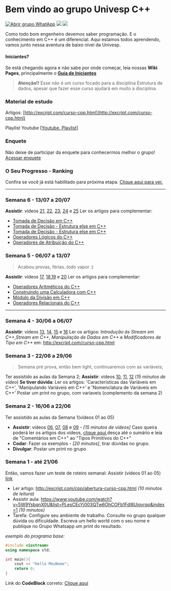 # Bem vindo ao grupo Univesp C++
[![Abrir grupo WhatApp](https://img.shields.io/badge/WhatApp-214%20participantes-green.svg "Abrir grupo WhatApp")](https://chat.whatsapp.com/JySnXv3d8IJE7qFnZ88Mwz "Abrir grupo WhatApp") ![](https://img.shields.io/badge/SemanaAtual-6+-yellow.svg) ![](https://img.shields.io/badge/Linguagem-C%2B%2B-orange.svg)

Como todo bom engenheiro devemos saber programação. E o conhecimento em C++ é um diferencial. Aqui estamos todos aprendendo, vamos junto nessa aventura de baixo nível da Univesp.

#### Iniciantes?
Se está chegando agora e não sabe por onde começar, leia nossas **Wiki Pages**, principalmente o [**Guia de Iniciantes**](https://github.com/dorathoto/CPlusPlus_Univesp/wiki/Guia-Iniciantes "Guia de Iniciantes")

> **Atenção!!**
Esse não é um curso focado para a disciplina Estrutura de dados, apesar que fazer esse curso ajudará em muito a disciplina.

### Material de estudo
Artigos:
[http://excript.com/curso-cpp.html](http://excript.com/curso-cpp.html)

Playlist Youtube [[Youtube, Playlist](https://www.youtube.com/watch?v=5W9YsbqnX0U&list=PLesCEcYj003QTw6OhCOFb1Fdl8Uiqyrqo "Youtube, Playlist")]



### **Enquete**
Não deixe de participar da enquete para conhecermos melhor o grupo!
[Acessar enquete](https://docs.google.com/forms/d/e/1FAIpQLSfS-bFh7PiI-ZE2iNYCV6-KuF759xbld2hollR4XcvZ87L0YA/viewform?usp=sf_link)


### O Seu Progresso - Ranking
Confira se você já está habilitado para próxima etapa. [Clique aqui para ver.](https://docs.google.com/spreadsheets/u/2/d/1LhbULA5L_ddrEr36lYzbqimE0286A2p_WnO8dSswRQg/edit?usp=sharing "Clique aqui para ver.")

------------


### Semana 6 -  13/07 a 20/07
**Assistir**:  vídeos [21](https://youtu.be/lTo_Y5UamuI "20"), [22](https://youtu.be/VxTopjwodqc "22"), [23](https://youtu.be/tPVOKkampII "23"), [24](https://youtu.be/LlEJALDCCGY "24") e [25](https://youtu.be/yQg9Zbe3JNk "25")
Ler os artigos para complementar:
- [Tomada de Decisão em C++](http://excript.com/cpp/tomada-de-decisao-cpp.html "Tomada de Decisão em C++")
- [Tomada de Decisão - Estrutura else em C++](http://excript.com/cpp/tomada-decisao-estrutura-else-cpp.html "Tomada de Decisão - Estrutura else em C++")
- [Tomada de Decisão - Estrutura else em C++](http://excript.com/cpp/tomada-decisao-estrutura-else-cpp-parte2.html "Tomada de Decisão - Estrutura else em C++")
- [Operadores Lógicos do C++](http://excript.com/cpp/operador-logico-cpp.html "Operadores Lógicos do C++")
- [Operadores de Atribuíção do C++](http://excript.com/cpp/operador-atribuicao-cpp.html "peradores de Atribuíção do C++")

### Semana 5 - 06/07 a 13/07
> Acabou provas, férias..todo vapor :)

**Assistir**:  vídeos [17](https://youtu.be/4em2eb8z_mc "17"), [18](https://youtu.be/X48dXn1AKDo "18"),[19](https://youtu.be/eLJUkUAZFqg "19") e [20](https://youtu.be/VwdyhPeSj-M "20")
Ler os artigos para complementar:
- [Operadores Aritméticos do C++](http://excript.com/cpp/operador-aritmetico-cpp.html "Operadores Aritméticos do C++")
- [Construindo uma Calculadora com C++](http://excript.com/cpp/calculadora-cpp.html "Construindo uma Calculadora com C++")
- [Módulo da Divisão em C++](http://excript.com/cpp/modulo-divisao-cpp.html "Módulo da Divisão em C++")
- [Operadores Relacionais do C++](http://excript.com/cpp/modulo-divisao-cpp.html "Operadores Relacionais do C++")

------------



### Semana 4 - 30/06 a 06/07
**Assistir**:  vídeos [13](https://youtu.be/Hm1ULV7KJpE "13"), [14](https://youtu.be/OdYtYzm2Guw "14"), [15](https://youtu.be/s86WR4F3_Bg "15") e [16](https://youtu.be/t9iyPMyMjrg "16")
Ler os artigos: *Introdução às Stream em C++*,*Stream em C++*, *Manipulação de Dados em C++* e *Modificadores de Tipo em C++* em: http://excript.com/curso-cpp.html

### Semana 3 - 22/06 a 29/06 
> Semana pré prova, então bem light, continuaremos com as variáveis;

Ter assistido as aulas da Semana 2;
**Assistir**:  vídeos [10](https://youtu.be/tF8RYqycMRQ "10"), [11](https://youtu.be/KofxnwaGw10 "11"), [12](https://youtu.be/Asa5o5CA3GA "12") (*15 minutos de vídeo*)
**Se tiver dúvida**: Ler os artigos: 'Características das Variáveis em C++', 'Manipulando Variáveis em C++' e 'Nomenclatura de Variáveis em C++'
Postar um print no grupo, com variaveis (complemento da semana 2)

### Semana 2  - 16/06 a 22/06
Ter assistido as aulas da Semana 1(vídeos 01 ao 05)
- **Assistir**: vídeos  [06](https://youtu.be/TgvNryh4bDs "06"), [07](https://youtu.be/t17Zrvh6EtI "07"), [08](https://youtu.be/wPlltR2dtSQ "08") e [09](https://youtu.be/5t262w4wcjM "09")  - *[15 minutos de vídeos]*
Caso queira poderá ler os artigos dos vídeos, [clique aqui](http://excript.com/curso-cpp.html "clique aqui"),desça até o sumário e leia de "Comentários em C++" ao "Tipos Primitivos do C++"
- **Codar**: Fazer os exemplos - *[20 minutos]*, tirar dúvidas no grupo.
- **Divulgar**: Postar um print no grupo

### Semana 1 - até 21/06
Então, vamos fazer um teste de roteiro semanal:
Assistir (vídeos 01 ao 05) [link](https://www.youtube.com/playlist?list=PLesCEcYj003QTw6OhCOFb1Fdl8Uiqyrqo "link")
- Ler artigo: http://excript.com/cpp/abertura-curso-cpp.html *(10 minutos de leitura)*
- Assistir aula: https://www.youtube.com/watch?v=5W9YsbqnX0U&list=PLesCEcYj003QTw6OhCOFb1Fdl8Uiqyrqo&index=1 *(10 minutos)*
- Tarefa: Configure seu ambiente de trabalho. Consulte no grupo qualquer dúvida ou dificuldade. Escreva um hello world com o seu nome e publique no Grupo Whatsapp um print do resultado.

*exemplo do programa base:*

```cpp
#include <iostream>
using namespace std;

int main(){
    cout << "Hello MeuNome";
    return 0;
}
```

Link do **CodeBlock** correto: [Clique aqui](http://sourceforge.net/projects/codeblocks/files/Binaries/17.12/Windows/codeblocks-17.12mingw-setup.exe "Clique aqui")
